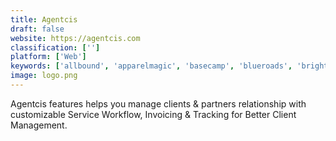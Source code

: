 ```yaml
---
title: Agentcis
draft: false 
website: https://agentcis.com
classification: ['']
platform: ['Web']
keywords: ['allbound', 'apparelmagic', 'basecamp', 'blueroads', 'brightpearl', 'channeltivity', 'digital_river', 'gorilla_corporation', 'gorilla_toolz', 'impact', 'impartner_prm', 'insightly', 'logicbay', 'magentrix_prm', 'nuorder', 'relayware', 'tune', 'uphance', 'zift_solutions']
image: logo.png
---
```

Agentcis features helps you manage clients & partners relationship with customizable Service Workflow, Invoicing & Tracking for Better Client Management.